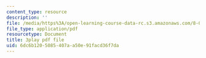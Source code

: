 ```yaml
---
content_type: resource
description: ''
file: /media/https%3A/open-learning-course-data-rc.s3.amazonaws.com/8-03sc-physics-iii-vibrations-and-waves-fall-2016/6dc6b1205085407aa50e91facd36f7da_sBKHUPDUI1o.pdf
file_type: application/pdf
resourcetype: Document
title: 3play pdf file
uid: 6dc6b120-5085-407a-a50e-91facd36f7da
---
```

